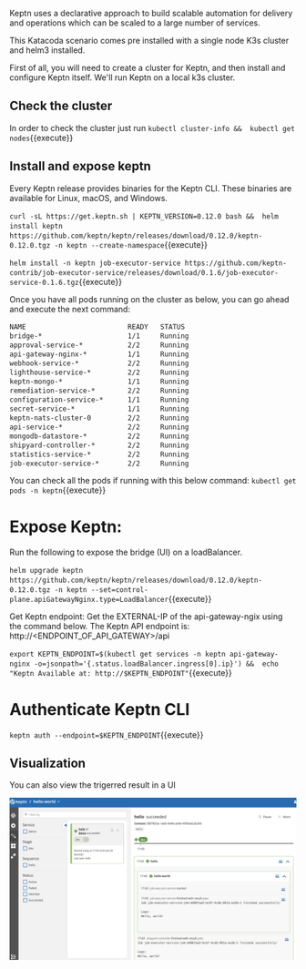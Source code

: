 Keptn uses a declarative approach to build scalable automation for delivery and operations which can be scaled to a large number of services.

This Katacoda scenario comes pre installed with a single node K3s cluster and helm3 installed. 

First of all, you will need to create a cluster for Keptn, and then install and configure Keptn itself.
We'll run Keptn on a local k3s cluster.
## Check the cluster

In order to check the cluster just run  `kubectl cluster-info && 
kubectl get nodes`{{execute}}

 ## Install and expose keptn

 Every Keptn release provides binaries for the Keptn CLI. These binaries are available for Linux, macOS, and Windows.

`curl -sL https://get.keptn.sh | KEPTN_VERSION=0.12.0 bash && 
helm install keptn https://github.com/keptn/keptn/releases/download/0.12.0/keptn-0.12.0.tgz -n keptn --create-namespace`{{execute}}


`helm install -n keptn job-executor-service https://github.com/keptn-contrib/job-executor-service/releases/download/0.1.6/job-executor-service-0.1.6.tgz`{{execute}}

Once you have all pods running on the cluster as below, you can go ahead and execute the next command:
```
NAME                         READY   STATUS
bridge-*                     1/1     Running
approval-service-*           2/2     Running
api-gateway-nginx-*          1/1     Running
webhook-service-*            2/2     Running
lighthouse-service-*         2/2     Running
keptn-mongo-*                1/1     Running
remediation-service-*        2/2     Running
configuration-service-*      1/1     Running
secret-service-*             1/1     Running
keptn-nats-cluster-0         2/2     Running
api-service-*                2/2     Running
mongodb-datastore-*          2/2     Running
shipyard-controller-*        2/2     Running
statistics-service-*         2/2     Running
job-executor-service-*       2/2     Running
```
You can check all the pods if running with this below command:
`kubectl get pods -n keptn`{{execute}}

# Expose Keptn:

Run the following to expose the bridge (UI) on a loadBalancer.

`helm upgrade keptn https://github.com/keptn/keptn/releases/download/0.12.0/keptn-0.12.0.tgz -n keptn --set=control-plane.apiGatewayNginx.type=LoadBalancer`{{execute}}

Get Keptn endpoint: Get the EXTERNAL-IP of the api-gateway-ngix using the command below. The Keptn API endpoint is: http://<ENDPOINT_OF_API_GATEWAY>/api

`export KEPTN_ENDPOINT=$(kubectl get services -n keptn api-gateway-nginx -o=jsonpath='{.status.loadBalancer.ingress[0].ip}') && 
echo "Keptn Available at: http://$KEPTN_ENDPOINT"`{{execute}}

# Authenticate Keptn CLI

`keptn auth --endpoint=$KEPTN_ENDPOINT`{{execute}}
## Visualization 

You can also view the trigerred result in a UI

![UI View](./assets/keptn-hello-world.jpg)

